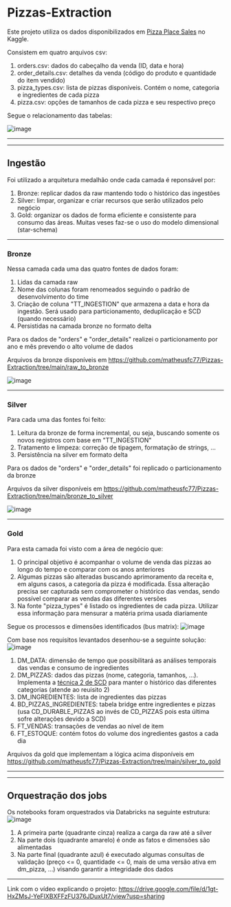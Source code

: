 # Pizzas-Extraction

Este projeto utiliza os dados disponibilizados em [Pizza Place Sales](https://www.kaggle.com/datasets/mysarahmadbhat/pizza-place-sales?select=pizza_types.csv) no Kaggle.

Consistem em quatro arquivos csv:
1. orders.csv: dados do cabeçalho da venda (ID, data e hora)
2. order_details.csv: detalhes da venda (código do produto e quantidade do item vendido)
3. pizza_types.csv: lista de pizzas disponíveis. Contém o nome, categoria e ingredientes de cada pizza
4. pizza.csv: opções de tamanhos de cada pizza e seu respectivo preço

Segue o relacionamento das tabelas:

![image](https://github.com/user-attachments/assets/e391cb79-b56f-4a37-a049-bb0a77c52e91)

----
----

## Ingestão

Foi utilizado a arquitetura medalhão onde cada camada é reponsável por:
1. Bronze: replicar dados da raw mantendo todo o histórico das ingestões
2. Silver: limpar, organizar e criar recursos que serão utilizados pelo negócio
3. Gold: organizar os dados de forma eficiente e consistente para consumo das áreas. Muitas veses faz-se o uso do modelo dimensional (star-schema)

----

### Bronze

Nessa camada cada uma das quatro fontes de dados foram:
1. Lidas da camada raw
2. Nome das colunas foram renomeados seguindo o padrão de desenvolvimento do time
3. Criação de coluna "TT_INGESTION" que armazena a data e hora da ingestão. Será usado para particionamento, deduplicação e SCD (quando necessário)
4. Persistidas na camada bronze no formato delta

Para os dados de "orders" e "order_details" realizei o particionamento por ano e mês prevendo o alto volume de dados

Arquivos da bronze disponíveis em https://github.com/matheusfc77/Pizzas-Extraction/tree/main/raw_to_bronze

![image](https://github.com/user-attachments/assets/e69b9de3-8f99-43b2-9329-06ea89b2e828)

----

### Silver

Para cada uma das fontes foi feito:
1. Leitura da bronze de forma incremental, ou seja, buscando somente os novos registros com base em "TT_INGESTION"
2. Tratamento e limpeza: correção de tipagem, formatação de strings, ...
3. Persistência na silver em formato delta

Para os dados de "orders" e "order_details" foi replicado o particionamento da bronze

Arquivos da silver disponíveis em https://github.com/matheusfc77/Pizzas-Extraction/tree/main/bronze_to_silver

![image](https://github.com/user-attachments/assets/fd531c78-2ffc-4cf6-aa8c-c6018d946a38)

----

### Gold

Para esta camada foi visto com a área de negócio que:
1. O principal objetivo é acompanhar o volume de venda das pizzas ao longo do tempo e comparar com os anos anteriores
2. Algumas pizzas são alteradas buscando aprimoramento da receita e, em alguns casos, a categoria da pizza é modificada. Essa alteração precisa ser capturada sem comprometer o histórico das vendas, sendo possível comparar as vendas das diferentes versões
3. Na fonte "pizza_types" é listado os ingredientes de cada pizza. Utilizar essa informação para mensurar a matéria prima usada diariamente

Segue os processos e dimensões identificados (bus matrix):
![image](https://github.com/user-attachments/assets/a77cc952-2d18-4b30-867d-87916dee4f25)

Com base nos requisitos levantados desenhou-se a seguinte solução:
![image](https://github.com/user-attachments/assets/51b81efe-78be-4353-9322-aafd42d58c12)

1. DM_DATA: dimensão de tempo que possibilitará as análises temporais das vendas e consumo de ingredientes
2. DM_PIZZAS: dados das pizzas (nome, categoria, tamanhos, ...). Implementa a [técnica 2 de SCD](https://www.sqlshack.com/implementing-slowly-changing-dimensions-scds-in-data-warehouses/) para manter o histórico das diferentes categorias (atende ao reuisito 2)
3. DM_INGREDIENTES: lista de ingredientes das pizzas
4. BD_PIZZAS_INGREDIENTES: tabela bridge entre ingredientes e pizzas (usa CD_DURABLE_PIZZAS ao invés de CD_PIZZAS pois esta última sofre alterações devido a SCD)
5. FT_VENDAS: transações de vendas ao nível de item
6. FT_ESTOQUE: contém fotos do volume dos ingredientes gastos a cada dia

Arquivos da gold que implementam a lógica acima disponíveis em https://github.com/matheusfc77/Pizzas-Extraction/tree/main/silver_to_gold

----
----

## Orquestração dos jobs

Os notebooks foram orquestrados via Databricks na seguinte estrutura:
![image](https://github.com/user-attachments/assets/fe46acce-c6fa-450d-828b-54d8679224fd)

1. A primeira parte (quadrante cinza) realiza a carga da raw até a silver
2. Na parte dois (quadrante amarelo) é onde as fatos e dimensões são alimentadas
3. Na parte final (quadrante azul) é executado algumas consultas de validação (preço <= 0, quantidade <= 0, mais de uma versão ativa em dm_pizza, ...) visando garantir a integridade dos dados

----

Link com o vídeo explicando o projeto: https://drive.google.com/file/d/1gt-HxZMsJ-YeFlXBXFFzFU376JDuxUt7/view?usp=sharing
